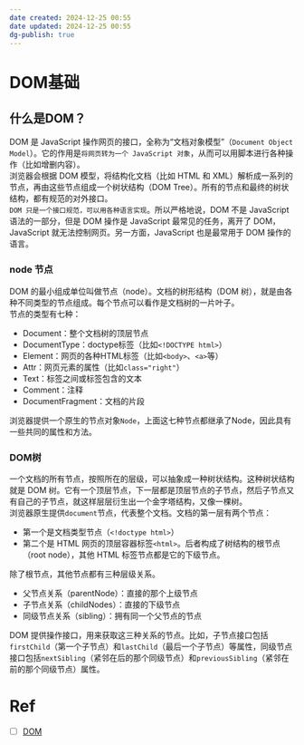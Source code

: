 ```yaml
---
date created: 2024-12-25 00:55
date updated: 2024-12-25 00:55
dg-publish: true
---
```


# DOM基础

## 什么是DOM？

DOM 是 JavaScript 操作网页的接口，全称为“文档对象模型”（`Document Object Model`）。它的作用是`将网页转为一个 JavaScript 对象`，从而可以用脚本进行各种操作（比如增删内容）。<br>浏览器会根据 DOM 模型，将结构化文档（比如 HTML 和 XML）解析成一系列的节点，再由这些节点组成一个树状结构（DOM Tree）。所有的节点和最终的树状结构，都有规范的对外接口。<br>`DOM 只是一个接口规范，可以用各种语言实现`。所以严格地说，DOM 不是 JavaScript 语法的一部分，但是 DOM 操作是 JavaScript 最常见的任务，离开了 DOM，JavaScript 就无法控制网页。另一方面，JavaScript 也是最常用于 DOM 操作的语言。

### node 节点

DOM 的最小组成单位叫做节点（node）。文档的树形结构（DOM 树），就是由各种不同类型的节点组成。每个节点可以看作是文档树的一片叶子。<br>节点的类型有七种：

- Document：整个文档树的顶层节点
- DocumentType：doctype标签（比如`<!DOCTYPE html>`）
- Element：网页的各种HTML标签（比如`<body>`、`<a>`等）
- Attr：网页元素的属性（比如`class="right"`）
- Text：标签之间或标签包含的文本
- Comment：注释
- DocumentFragment：文档的片段

浏览器提供一个原生的节点对象`Node`，上面这七种节点都继承了Node，因此具有一些共同的属性和方法。

### DOM树

一个文档的所有节点，按照所在的层级，可以抽象成一种树状结构。这种树状结构就是 DOM 树。它有一个顶层节点，下一层都是顶层节点的子节点，然后子节点又有自己的子节点，就这样层层衍生出一个金字塔结构，又像一棵树。<br >浏览器原生提供`document`节点，代表整个文档。文档的第一层有两个节点：

- 第一个是文档类型节点（`<!doctype html>`）
- 第二个是 HTML 网页的顶层容器标签`<html>`。后者构成了树结构的根节点（root node），其他 HTML 标签节点都是它的下级节点。

除了根节点，其他节点都有三种层级关系。

- 父节点关系（parentNode）：直接的那个上级节点
- 子节点关系（childNodes）：直接的下级节点
- 同级节点关系（sibling）：拥有同一个父节点的节点

DOM 提供操作接口，用来获取这三种关系的节点。比如，子节点接口包括`firstChild`（第一个子节点）和`lastChild`（最后一个子节点）等属性，同级节点接口包括`nextSibling`（紧邻在后的那个同级节点）和`previousSibling`（紧邻在前的那个同级节点）属性。

# Ref

- [ ] [DOM](https://wangdoc.com/javascript/dom/)
